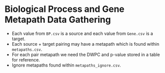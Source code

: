 # Biological Process and Gene Metapath Data Gathering

- Each value from `BP.csv` is a source and each value from `Gene.csv` is a target. 
- Each source + target pairing may have a metapath which is found within `metapaths.csv`.
- For each pair metapath we need the DWPC and p-value stored in a table for reference.
- Ignore metapaths found within `metapaths_ignore.csv`.
